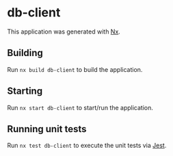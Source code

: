 # db-client

This application was generated with [Nx](https://nx.dev).

## Building

Run `nx build db-client` to build the application.

## Starting

Run `nx start db-client` to start/run the application.

## Running unit tests

Run `nx test db-client` to execute the unit tests via [Jest](https://jestjs.io).
